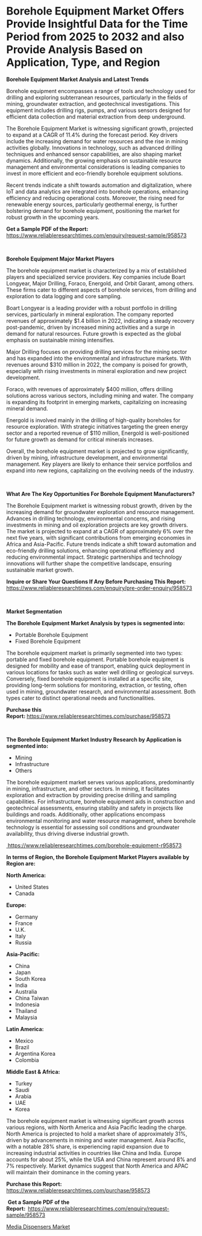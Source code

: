 <p><h1>Borehole Equipment Market Offers Provide Insightful Data for the Time Period from 2025 to 2032 and also Provide Analysis Based on Application, Type, and Region</h1></p><p><strong>Borehole Equipment Market Analysis and Latest Trends</strong></p>
<p><p>Borehole equipment encompasses a range of tools and technology used for drilling and exploring subterranean resources, particularly in the fields of mining, groundwater extraction, and geotechnical investigations. This equipment includes drilling rigs, pumps, and various sensors designed for efficient data collection and material extraction from deep underground.</p><p>The Borehole Equipment Market is witnessing significant growth, projected to expand at a CAGR of 11.4% during the forecast period. Key drivers include the increasing demand for water resources and the rise in mining activities globally. Innovations in technology, such as advanced drilling techniques and enhanced sensor capabilities, are also shaping market dynamics. Additionally, the growing emphasis on sustainable resource management and environmental considerations is leading companies to invest in more efficient and eco-friendly borehole equipment solutions. </p><p>Recent trends indicate a shift towards automation and digitalization, where IoT and data analytics are integrated into borehole operations, enhancing efficiency and reducing operational costs. Moreover, the rising need for renewable energy sources, particularly geothermal energy, is further bolstering demand for borehole equipment, positioning the market for robust growth in the upcoming years.</p></p>
<p><strong>Get a Sample PDF of the Report:&nbsp;</strong> <a href="https://www.reliableresearchtimes.com/enquiry/request-sample/958573?utm_campaign=2269&utm_medium=2&utm_source=Github&utm_content=ia&utm_term=08042025&utm_id=borehole-equipment">https://www.reliableresearchtimes.com/enquiry/request-sample/958573</a></p>
<p>&nbsp;</p>
<p><strong>Borehole Equipment Major Market Players</strong></p>
<p><p>The borehole equipment market is characterized by a mix of established players and specialized service providers. Key companies include Boart Longyear, Major Drilling, Foraco, Energold, and Orbit Garant, among others. These firms cater to different aspects of borehole services, from drilling and exploration to data logging and core sampling.</p><p>Boart Longyear is a leading provider with a robust portfolio in drilling services, particularly in mineral exploration. The company reported revenues of approximately $1.4 billion in 2022, indicating a steady recovery post-pandemic, driven by increased mining activities and a surge in demand for natural resources. Future growth is expected as the global emphasis on sustainable mining intensifies.</p><p>Major Drilling focuses on providing drilling services for the mining sector and has expanded into the environmental and infrastructure markets. With revenues around $310 million in 2022, the company is poised for growth, especially with rising investments in mineral exploration and new project development.</p><p>Foraco, with revenues of approximately $400 million, offers drilling solutions across various sectors, including mining and water. The company is expanding its footprint in emerging markets, capitalizing on increasing mineral demand.</p><p>Energold is involved mainly in the drilling of high-quality boreholes for resource exploration. With strategic initiatives targeting the green energy sector and a reported revenue of $110 million, Energold is well-positioned for future growth as demand for critical minerals increases.</p><p>Overall, the borehole equipment market is projected to grow significantly, driven by mining, infrastructure development, and environmental management. Key players are likely to enhance their service portfolios and expand into new regions, capitalizing on the evolving needs of the industry.</p></p>
<p>&nbsp;</p>
<p><strong>What Are The Key Opportunities For Borehole Equipment Manufacturers?</strong></p>
<p><p>The Borehole Equipment market is witnessing robust growth, driven by the increasing demand for groundwater exploration and resource management. Advances in drilling technology, environmental concerns, and rising investments in mining and oil exploration projects are key growth drivers. The market is projected to expand at a CAGR of approximately 6% over the next five years, with significant contributions from emerging economies in Africa and Asia-Pacific. Future trends indicate a shift toward automation and eco-friendly drilling solutions, enhancing operational efficiency and reducing environmental impact. Strategic partnerships and technology innovations will further shape the competitive landscape, ensuring sustainable market growth.</p></p>
<p><strong>Inquire or Share Your Questions If Any Before Purchasing This Report:</strong> <a href="https://www.reliableresearchtimes.com/enquiry/pre-order-enquiry/958573?utm_campaign=2269&utm_medium=2&utm_source=Github&utm_content=ia&utm_term=08042025&utm_id=borehole-equipment">https://www.reliableresearchtimes.com/enquiry/pre-order-enquiry/958573</a></p>
<p>&nbsp;</p>
<p><strong>Market Segmentation</strong></p>
<p><strong>The Borehole Equipment Market Analysis by types is segmented into:</strong></p>
<p><ul><li>Portable Borehole Equipment</li><li>Fixed Borehole Equipment</li></ul></p>
<p><p>The borehole equipment market is primarily segmented into two types: portable and fixed borehole equipment. Portable borehole equipment is designed for mobility and ease of transport, enabling quick deployment in various locations for tasks such as water well drilling or geological surveys. Conversely, fixed borehole equipment is installed at a specific site, providing long-term solutions for monitoring, extraction, or testing, often used in mining, groundwater research, and environmental assessment. Both types cater to distinct operational needs and functionalities.</p></p>
<p><strong>Purchase this Report:&nbsp;</strong><a href="https://www.reliableresearchtimes.com/purchase/958573?utm_campaign=2269&utm_medium=2&utm_source=Github&utm_content=ia&utm_term=08042025&utm_id=borehole-equipment">https://www.reliableresearchtimes.com/purchase/958573</a></p>
<p>&nbsp;</p>
<p><strong>The Borehole Equipment Market Industry Research by Application is segmented into:</strong></p>
<p><ul><li>Mining</li><li>Infrastructure</li><li>Others</li></ul></p>
<p><p>The borehole equipment market serves various applications, predominantly in mining, infrastructure, and other sectors. In mining, it facilitates exploration and extraction by providing precise drilling and sampling capabilities. For infrastructure, borehole equipment aids in construction and geotechnical assessments, ensuring stability and safety in projects like buildings and roads. Additionally, other applications encompass environmental monitoring and water resource management, where borehole technology is essential for assessing soil conditions and groundwater availability, thus driving diverse industrial growth.</p></p>
<p><a href="https://www.reliableresearchtimes.com/borehole-equipment-r958573?utm_campaign=2269&utm_medium=2&utm_source=Github&utm_content=ia&utm_term=08042025&utm_id=borehole-equipment">&nbsp;https://www.reliableresearchtimes.com/borehole-equipment-r958573</a></p>
<p><strong>In terms of Region, the Borehole Equipment Market Players available by Region are:</strong></p>
<p>
    <p> <strong> North America: </strong>
        <ul>
            <li>United States</li>
            <li>Canada</li>
        </ul>
        </p> 
    <p> <strong> Europe: </strong>
        <ul>
            <li>Germany</li>
            <li>France</li>
            <li>U.K.</li>
            <li>Italy</li>
            <li>Russia</li>
        </ul>
        </p> 
    <p> <strong> Asia-Pacific: </strong>
        <ul>
            <li>China</li>
            <li>Japan</li>
            <li>South Korea</li>
            <li>India</li>
            <li>Australia</li>
            <li>China Taiwan</li>
            <li>Indonesia</li>
            <li>Thailand</li>
            <li>Malaysia</li>
        </ul>
        </p> 
    <p> <strong> Latin America: </strong>
        <ul>
            <li>Mexico</li>
            <li>Brazil</li>
            <li>Argentina Korea</li>
            <li>Colombia</li>
        </ul>
        </p> 
    <p> <strong> Middle East & Africa: </strong>
        <ul>
            <li>Turkey</li>
            <li>Saudi</li>
            <li>Arabia</li>
            <li>UAE</li>
            <li>Korea</li>
        </ul>
    </p>
    </p>
<p><p>The borehole equipment market is witnessing significant growth across various regions, with North America and Asia Pacific leading the charge. North America is projected to hold a market share of approximately 31%, driven by advancements in mining and water management. Asia Pacific, with a notable 28% share, is experiencing rapid expansion due to increasing industrial activities in countries like China and India. Europe accounts for about 25%, while the USA and China represent around 8% and 7% respectively. Market dynamics suggest that North America and APAC will maintain their dominance in the coming years.</p></p>
<p><strong>Purchase this Report: </strong><a href="https://www.reliableresearchtimes.com/purchase/958573?utm_campaign=2269&utm_medium=2&utm_source=Github&utm_content=ia&utm_term=08042025&utm_id=borehole-equipment">https://www.reliableresearchtimes.com/purchase/958573</a></p>
<p>&nbsp;<strong>Get a Sample PDF of the Report:&nbsp;&nbsp;</strong><a href="https://www.reliableresearchtimes.com/enquiry/request-sample/958573?utm_campaign=2269&utm_medium=2&utm_source=Github&utm_content=ia&utm_term=08042025&utm_id=borehole-equipment">https://www.reliableresearchtimes.com/enquiry/request-sample/958573</a></p>
<p><strong></strong></p>
<p><p><a href="https://github.com/MonroeBullock54/Market-Research-Report-List-2/blob/main/media-dispensers-market.md?utm_campaign=2269&utm_medium=2&utm_source=Github&utm_content=ia&utm_term=08042025&utm_id=borehole-equipment">Media Dispensers Market</a></p></p>
